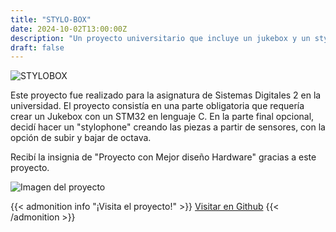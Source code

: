 ```yaml
---
title: "STYLO-BOX"
date: 2024-10-02T13:00:00Z
description: "Un proyecto universitario que incluye un jukebox y un stylophone hecho a medida usando un STM32."
draft: false
---
```

![STYLOBOX](/images/STYLOBOX.png)

Este proyecto fue realizado para la asignatura de Sistemas Digitales 2 en la universidad. El proyecto consistía en una parte obligatoria que requería crear un Jukebox con un STM32 en lenguaje C. En la parte final opcional, decidí hacer un "stylophone" creando las piezas a partir de sensores, con la opción de subir y bajar de octava.

Recibí la insignia de "Proyecto con Mejor diseño Hardware" gracias a este proyecto.

![Imagen del proyecto](/images/imagen%20(1).jpg)

{{< admonition info "¡Visita el proyecto!" >}}
[Visitar en Github](https://github.com/RodrigoPerez943/STYLOBOX)
{{< /admonition >}}


